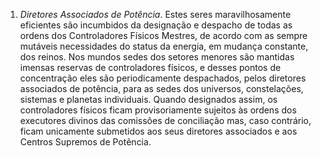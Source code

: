 ﻿1. <I>Diretores Associados de Potência</I>. Estes seres maravilhosamente eficientes são incumbidos da designação e despacho de todas as ordens dos  Controladores Físicos Mestres, de acordo com as sempre mutáveis necessidades do status da energia, em mudança constante, dos reinos. Nos mundos sedes dos setores menores são mantidas imensas reservas de controladores físicos, e desses pontos de concentração eles são periodicamente despachados, pelos diretores associados de potência, para as sedes dos universos, constelações, sistemas e planetas individuais. Quando designados assim, os controladores físicos ficam provisoriamente sujeitos às ordens dos executores divinos das comissões de conciliação mas, caso contrário, ficam unicamente submetidos aos seus diretores associados e aos Centros Supremos de Potência.